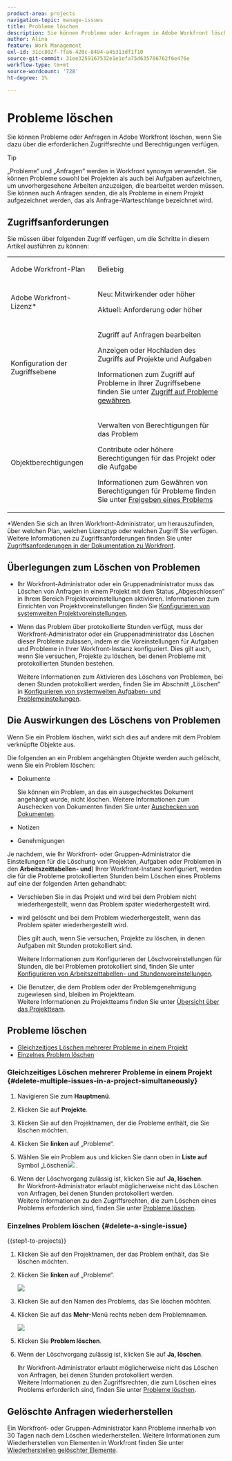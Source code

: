 ```yaml
---
product-area: projects
navigation-topic: manage-issues
title: Probleme löschen
description: Sie können Probleme oder Anfragen in Adobe Workfront löschen, wenn Sie dazu über die erforderlichen Zugriffsrechte und Berechtigungen verfügen.
author: Alina
feature: Work Management
exl-id: 31cc802f-7fa6-420c-8494-a45313df1f10
source-git-commit: 31ee3259167532e1e1efa75d635786762f6e476e
workflow-type: tm+mt
source-wordcount: '728'
ht-degree: 1%

---
```


# Probleme löschen

<!--Audited: 01/2024-->

Sie können Probleme oder Anfragen in Adobe Workfront löschen, wenn Sie dazu über die erforderlichen Zugriffsrechte und Berechtigungen verfügen.

>[!TIP]
>
>„Probleme“ und „Anfragen“ werden in Workfront synonym verwendet. Sie können Probleme sowohl bei Projekten als auch bei Aufgaben aufzeichnen, um unvorhergesehene Arbeiten anzuzeigen, die bearbeitet werden müssen. Sie können auch Anfragen senden, die als Probleme in einem Projekt aufgezeichnet werden, das als Anfrage-Warteschlange bezeichnet wird.

## Zugriffsanforderungen

Sie müssen über folgenden Zugriff verfügen, um die Schritte in diesem Artikel ausführen zu können:

<table style="table-layout:auto"> 
 <col> 
 <col> 
 <tbody> 
  <tr> 
   <td role="rowheader">Adobe Workfront-Plan</td> 
   <td> <p>Beliebig</p> </td> 
  </tr> 
  <tr> 
   <td role="rowheader">Adobe Workfront-Lizenz*</td> 
   <td> <p>Neu: Mitwirkender oder höher</p>
   <p>Aktuell: Anforderung oder höher</p>
 </td> 
  </tr> 
  <tr> 
   <td role="rowheader">Konfiguration der Zugriffsebene</td> 
   <td> <p>Zugriff auf Anfragen bearbeiten</p> <p>Anzeigen oder Hochladen des Zugriffs auf Projekte und Aufgaben</p>  <p>Informationen zum Zugriff auf Probleme in Ihrer Zugriffsebene finden Sie unter <a href="../../../administration-and-setup/add-users/configure-and-grant-access/grant-access-issues.md" class="MCXref xref">Zugriff auf Probleme gewähren</a>.  </p> </td> 
  </tr> 
  <tr> 
   <td role="rowheader">Objektberechtigungen</td> 
   <td> <p>Verwalten von Berechtigungen für das Problem</p> <p>Contribute oder höhere Berechtigungen für das Projekt oder die Aufgabe</p> <p> Informationen zum Gewähren von Berechtigungen für Probleme finden Sie unter <a href="../../../workfront-basics/grant-and-request-access-to-objects/share-an-issue.md" class="MCXref xref">Freigeben eines Problems </a></p> </td> 
  </tr> 
 </tbody> 
</table>

&#42;Wenden Sie sich an Ihren Workfront-Administrator, um herauszufinden, über welchen Plan, welchen Lizenztyp oder welchen Zugriff Sie verfügen. Weitere Informationen zu Zugriffsanforderungen finden Sie unter [Zugriffsanforderungen in der Dokumentation zu Workfront](/help/quicksilver/administration-and-setup/add-users/access-levels-and-object-permissions/access-level-requirements-in-documentation.md).

## Überlegungen zum Löschen von Problemen

* Ihr Workfront-Administrator oder ein Gruppenadministrator muss das Löschen von Anfragen in einem Projekt mit dem Status „Abgeschlossen“ in Ihrem Bereich Projektvoreinstellungen aktivieren. Informationen zum Einrichten von Projektvoreinstellungen finden Sie [Konfigurieren von systemweiten Projektvoreinstellungen](../../../administration-and-setup/set-up-workfront/configure-system-defaults/set-project-preferences.md).

* Wenn das Problem über protokollierte Stunden verfügt, muss der Workfront-Administrator oder ein Gruppenadministrator das Löschen dieser Probleme zulassen, indem er die Voreinstellungen für Aufgaben und Probleme in Ihrer Workfront-Instanz konfiguriert. Dies gilt auch, wenn Sie versuchen, Projekte zu löschen, bei denen Probleme mit protokollierten Stunden bestehen.

  <!--
  <MadCap:conditionalText data-mc-conditions="QuicksilverOrClassic.Draft mode">
  <span data-mc-conditions="QuicksilverOrClassic.Quicksilver">(this is not possible in classic)</span>
  </MadCap:conditionalText>
  -->

  Weitere Informationen zum Aktivieren des Löschens von Problemen, bei denen Stunden protokolliert werden, finden Sie im Abschnitt „Löschen“ in [Konfigurieren von systemweiten Aufgaben- und Problemeinstellungen](../../../administration-and-setup/set-up-workfront/configure-system-defaults/set-task-issue-preferences.md).

## Die Auswirkungen des Löschens von Problemen

Wenn Sie ein Problem löschen, wirkt sich dies auf andere mit dem Problem verknüpfte Objekte aus.

Die folgenden an ein Problem angehängten Objekte werden auch gelöscht, wenn Sie ein Problem löschen:

* Dokumente

  Sie können ein Problem, an das ein ausgechecktes Dokument angehängt wurde, nicht löschen. Weitere Informationen zum Auschecken von Dokumenten finden Sie unter [Auschecken von Dokumenten](../../../documents/managing-documents/check-out-documents.md).

* Notizen
* Genehmigungen

Je nachdem, wie Ihr Workfront- oder Gruppen-Administrator die Einstellungen für die Löschung von Projekten, Aufgaben oder Problemen in den **Arbeitszeittabellen- und**) Ihrer Workfront-Instanz konfiguriert, werden die für die Probleme protokollierten Stunden beim Löschen eines Problems auf eine der folgenden Arten gehandhabt:

* Verschieben Sie in das Projekt und wird bei dem Problem nicht wiederhergestellt, wenn das Problem später wiederhergestellt wird.
* wird gelöscht und bei dem Problem wiederhergestellt, wenn das Problem später wiederhergestellt wird.

  Dies gilt auch, wenn Sie versuchen, Projekte zu löschen, in denen Aufgaben mit Stunden protokolliert sind.

  <!--
  <MadCap:conditionalText data-mc-conditions="QuicksilverOrClassic.Draft mode">
  <span data-mc-conditions="QuicksilverOrClassic.Quicksilver">(this is not possible in classic)</span>
  </MadCap:conditionalText>
  -->

  Weitere Informationen zum Konfigurieren der Löschvoreinstellungen für Stunden, die bei Problemen protokolliert sind, finden Sie unter [Konfigurieren von Arbeitszeittabellen- und Stundenvoreinstellungen](../../../administration-and-setup/set-up-workfront/configure-timesheets-schedules/timesheet-and-hour-preferences.md).

* Die Benutzer, die dem Problem oder der Problemgenehmigung zugewiesen sind, bleiben im Projektteam.\
  Weitere Informationen zu Projektteams finden Sie unter [Übersicht über das Projektteam](../../../manage-work/projects/planning-a-project/project-team-overview.md).

## Probleme löschen

* [Gleichzeitiges Löschen mehrerer Probleme in einem Projekt](#delete-multiple-issues-in-a-project-simultaneously)
* [Einzelnes Problem löschen](#delete-a-single-issue)

### Gleichzeitiges Löschen mehrerer Probleme in einem Projekt  {#delete-multiple-issues-in-a-project-simultaneously}

1. Navigieren Sie zum **Hauptmenü**.
1. Klicken Sie auf **Projekte**.
1. Klicken Sie auf den Projektnamen, der die Probleme enthält, die Sie löschen möchten.
1. Klicken Sie **linken** auf „Probleme“.
1. Wählen Sie ein Problem aus und klicken Sie dann oben in **Liste auf** Symbol „Löschen![](assets/delete.png) .

1. Wenn der Löschvorgang zulässig ist, klicken Sie auf **Ja, löschen**.\
   Ihr Workfront-Administrator erlaubt möglicherweise nicht das Löschen von Anfragen, bei denen Stunden protokolliert werden.\
   Weitere Informationen zu den Zugriffsrechten, die zum Löschen eines Problems erforderlich sind, finden Sie unter [Probleme löschen](#access-and-permissions-needed).

### Einzelnes Problem löschen {#delete-a-single-issue}

{{step1-to-projects}}

1. Klicken Sie auf den Projektnamen, der das Problem enthält, das Sie löschen möchten.
1. Klicken Sie **linken** auf „Probleme“.

   ![](assets/qs-issues-icon-highlighted-on-project-350x278.png)

1. Klicken Sie auf den Namen des Problems, das Sie löschen möchten.
1. Klicken Sie auf das **Mehr**-Menü rechts neben dem Problemnamen.

   ![](assets/qs-issue-more-menu-highlighted-350x469.png)

1. Klicken Sie **Problem löschen**.
1. Wenn der Löschvorgang zulässig ist, klicken Sie auf **Ja, löschen**.

   Ihr Workfront-Administrator erlaubt möglicherweise nicht das Löschen von Anfragen, bei denen Stunden protokolliert werden.\
   Weitere Informationen zu den Zugriffsrechten, die zum Löschen eines Problems erforderlich sind, finden Sie unter [Probleme löschen](#access-and-permissions-needed).

## Gelöschte Anfragen wiederherstellen

Ein Workfront- oder Gruppen-Administrator kann Probleme innerhalb von 30 Tagen nach dem Löschen wiederherstellen. Weitere Informationen zum Wiederherstellen von Elementen in Workfront finden Sie unter [Wiederherstellen gelöschter Elemente](../../../administration-and-setup/manage-workfront/manage-deleted-items/restore-deleted-items.md).
